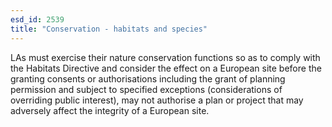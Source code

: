 ```yaml
---
esd_id: 2539
title: "Conservation - habitats and species"
---
```


LAs must exercise their nature conservation functions so as to comply with the Habitats Directive and consider the effect on a European site before the granting consents or authorisations including the grant of planning permission and subject to specified exceptions (considerations of overriding public interest), may not authorise a plan or project that may adversely affect the integrity of a European site.


